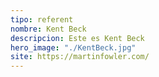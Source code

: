 ```yaml
---
tipo: referent
nombre: Kent Beck
descripcion: Este es Kent Beck
hero_image: "./KentBeck.jpg"
site: https://martinfowler.com/
---
```

